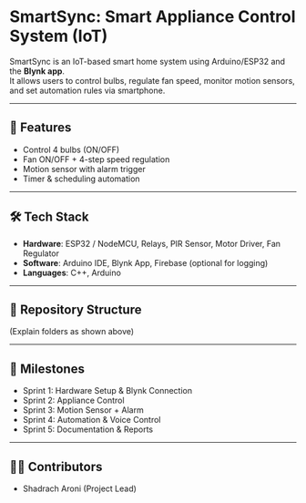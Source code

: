 # SmartSync: Smart Appliance Control System (IoT)

SmartSync is an IoT-based smart home system using Arduino/ESP32 and the **Blynk app**.  
It allows users to control bulbs, regulate fan speed, monitor motion sensors, and set automation rules via smartphone.

---

## 🚀 Features
- Control 4 bulbs (ON/OFF)
- Fan ON/OFF + 4-step speed regulation
- Motion sensor with alarm trigger
- Timer & scheduling automation

---

## 🛠️ Tech Stack
- **Hardware**: ESP32 / NodeMCU, Relays, PIR Sensor, Motor Driver, Fan Regulator
- **Software**: Arduino IDE, Blynk App, Firebase (optional for logging)
- **Languages**: C++, Arduino

---

## 📂 Repository Structure
(Explain folders as shown above)

---

## 📌 Milestones
- Sprint 1: Hardware Setup & Blynk Connection
- Sprint 2: Appliance Control
- Sprint 3: Motion Sensor + Alarm
- Sprint 4: Automation & Voice Control
- Sprint 5: Documentation & Reports

---

## 👨‍💻 Contributors
- Shadrach Aroni (Project Lead)
